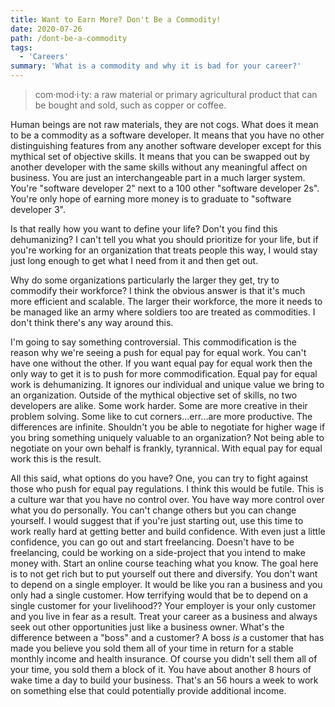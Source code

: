 ```yaml
---
title: Want to Earn More? Don't Be a Commodity!
date: 2020-07-26
path: /dont-be-a-commodity
tags:
  - 'Careers'
summary: 'What is a commodity and why it is bad for your career?'
---
```


> com·mod·i·ty: a raw material or primary agricultural product that can be bought and sold, such as copper or coffee.

Human beings are not raw materials, they are not cogs. What does it mean to be a commodity as a software developer. It means that you have no other distinguishing features from any another software developer except for this mythical set of objective skills. It means that you can be swapped out by another developer with the same skills without any meaningful affect on business. You are just an interchangeable part in a much larger system. You're "software developer 2" next to a 100 other "software developer 2s". You're only hope of earning more money is to graduate to "software developer 3".

Is that really how you want to define your life? Don't you find this dehumanizing? I can't tell you what you should prioritize for your life, but if you're working for an organization that treats people this way, I would stay just long enough to get what I need from it and then get out.

Why do some organizations particularly the larger they get, try to commodify their workforce? I think the obvious answer is that it's much more efficient and scalable. The larger their workforce, the more it needs to be managed like an army where soldiers too are treated as commodities. I don't think there's any way around this.

I'm going to say something controversial. This commodification is the reason why we're seeing a push for equal pay for equal work. You can't have one without the other. If you want equal pay for equal work then the only way to get it is to push for more commodification. Equal pay for equal work is dehumanizing. It ignores our individual and unique value we bring to an organization. Outside of the mythical objective set of skills, no two developers are alike. Some work harder. Some are more creative in their problem solving. Some like to cut corners...err...are more productive. The differences are infinite. Shouldn't you be able to negotiate for higher wage if you bring something uniquely valuable to an organization? Not being able to negotiate on your own behalf is frankly, tyrannical. With equal pay for equal work this is the result.

All this said, what options do you have? One, you can try to fight against those who push for equal pay regulations. I think this would be futile. This is a culture war that you have no control over. You have way more control over what you do personally. You can't change others but you can change yourself. I would suggest that if you're just starting out, use this time to work really hard at getting better and build confidence. With even just a little confidence, you can go out and start freelancing. Doesn't have to be freelancing, could be working on a side-project that you intend to make money with. Start an online course teaching what you know. The goal here is to not get rich but to put yourself out there and diversify. You don't want to depend on a single employer. It would be like you ran a business and you only had a single customer. How terrifying would that be to depend on a single customer for your livelihood?? Your employer is your only customer and you live in fear as a result. Treat your career as a business and always seek out other opportunities just like a business owner. What's the difference between a "boss" and a customer? A boss _is_ a customer that has made you believe you sold them all of your time in return for a stable monthly income and health insurance. Of course you didn't sell them all of your time, you sold them a block of it. You have about another 8 hours of wake time a day to build your business. That's an 56 hours a week to work on something else that could potentially provide additional income.

